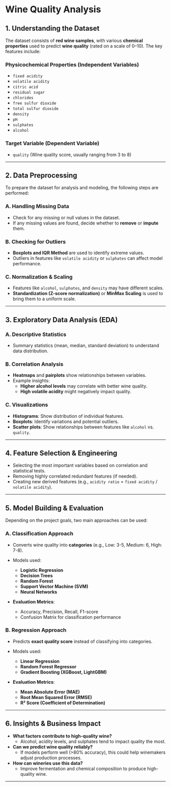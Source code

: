 # **Wine Quality Analysis**

## **1. Understanding the Dataset**
The dataset consists of **red wine samples**, with various **chemical properties** used to predict **wine quality** (rated on a scale of 0–10). The key features include:

### **Physicochemical Properties (Independent Variables)**
- `fixed acidity`
- `volatile acidity`
- `citric acid`
- `residual sugar`
- `chlorides`
- `free sulfur dioxide`
- `total sulfur dioxide`
- `density`
- `pH`
- `sulphates`
- `alcohol`

### **Target Variable (Dependent Variable)**
- `quality` (Wine quality score, usually ranging from 3 to 8)

---

## **2. Data Preprocessing**
To prepare the dataset for analysis and modeling, the following steps are performed:

### **A. Handling Missing Data**
- Check for any missing or null values in the dataset.
- If any missing values are found, decide whether to **remove** or **impute** them.

### **B. Checking for Outliers**
- **Boxplots and IQR Method** are used to identify extreme values.
- Outliers in features like `volatile acidity` or `sulphates` can affect model performance.

### **C. Normalization & Scaling**
- Features like `alcohol`, `sulphates`, and `density` may have different scales.
- **Standardization (Z-score normalization)** or **MinMax Scaling** is used to bring them to a uniform scale.

---

## **3. Exploratory Data Analysis (EDA)**
### **A. Descriptive Statistics**
- Summary statistics (mean, median, standard deviation) to understand data distribution.

### **B. Correlation Analysis**
- **Heatmaps** and **pairplots** show relationships between variables.
- Example insights:
  - **Higher alcohol levels** may correlate with better wine quality.
  - **High volatile acidity** might negatively impact quality.

### **C. Visualizations**
- **Histograms**: Show distribution of individual features.
- **Boxplots**: Identify variations and potential outliers.
- **Scatter plots**: Show relationships between features like `alcohol` vs. `quality`.

---

## **4. Feature Selection & Engineering**
- Selecting the most important variables based on correlation and statistical tests.
- Removing highly correlated redundant features (if needed).
- Creating new derived features (e.g., `acidity ratio` = `fixed acidity` / `volatile acidity`).

---

## **5. Model Building & Evaluation**
Depending on the project goals, two main approaches can be used:

### **A. Classification Approach**
- Converts wine quality into **categories** (e.g., Low: 3-5, Medium: 6, High: 7-8).
- Models used:
  - **Logistic Regression**
  - **Decision Trees**
  - **Random Forest**
  - **Support Vector Machine (SVM)**
  - **Neural Networks**

- **Evaluation Metrics**:
  - Accuracy, Precision, Recall, F1-score
  - Confusion Matrix for classification performance

### **B. Regression Approach**
- Predicts **exact quality score** instead of classifying into categories.
- Models used:
  - **Linear Regression**
  - **Random Forest Regressor**
  - **Gradient Boosting (XGBoost, LightGBM)**

- **Evaluation Metrics**:
  - **Mean Absolute Error (MAE)**
  - **Root Mean Squared Error (RMSE)**
  - **R² Score (Coefficient of Determination)**

---

## **6. Insights & Business Impact**
- **What factors contribute to high-quality wine?**
  - Alcohol, acidity levels, and sulphates tend to impact quality the most.
- **Can we predict wine quality reliably?**
  - If models perform well (>80% accuracy), this could help winemakers adjust production processes.
- **How can wineries use this data?**
  - Improve fermentation and chemical composition to produce high-quality wine.

---

